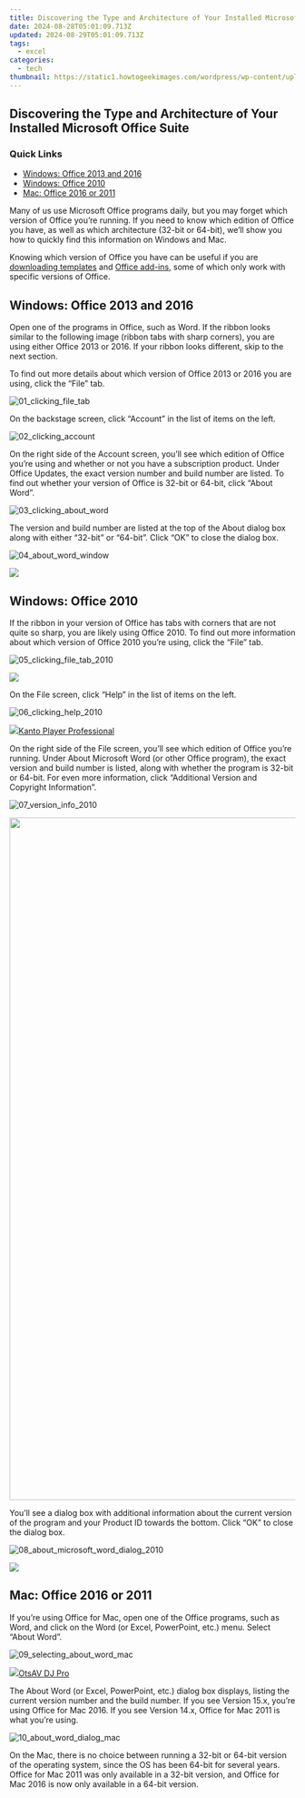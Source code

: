 ```yaml
---
title: Discovering the Type and Architecture of Your Installed Microsoft Office Suite
date: 2024-08-28T05:01:09.713Z
updated: 2024-08-29T05:01:09.713Z
tags:
  - excel
categories:
  - tech
thumbnail: https://static1.howtogeekimages.com/wordpress/wp-content/uploads/2017/01/00_lead_image_about_word_window-1.png
---
```


## Discovering the Type and Architecture of Your Installed Microsoft Office Suite

### Quick Links

* [Windows: Office 2013 and 2016](https://android-location-track.techidaily.com/in-2024-how-to-detect-and-remove-spyware-on-realme-11-pro-drfone-by-drfone-virtual-android/)
* [Windows: Office 2010](https://tech-revival.techidaily.com/introducing-bard-googles-new-ai-contender-against-chatgpt/)
* [Mac: Office 2016 or 2011](https://fox-hovers.techidaily.com/11-pros-of-perfect-color-balancing-mastery-for-2024/)

 Many of us use Microsoft Office programs daily, but you may forget which version of Office you’re running. If you need to know which edition of Office you have, as well as which architecture (32-bit or 64-bit), we’ll show you how to quickly find this information on Windows and Mac.

 Knowing which version of Office you have can be useful if you are [downloading templates](https://unlock-android.techidaily.com/best-ways-on-how-to-unlockbypassswiperemove-infinix-note-30-5g-fingerprint-lock-by-drfone-android/) and [Office add-ins](https://hardware-reviews.techidaily.com/sovol-sv08-evaluation-reviving-the-spirit-of-voron-on-two-wheels/), some of which only work with specific versions of Office.

##  Windows: Office 2013 and 2016

 Open one of the programs in Office, such as Word. If the ribbon looks similar to the following image (ribbon tabs with sharp corners), you are using either Office 2013 or 2016\. If your ribbon looks different, skip to the next section.

 To find out more details about which version of Office 2013 or 2016 you are using, click the “File” tab.

![01_clicking_file_tab](https://static1.howtogeekimages.com/wordpress/wp-content/uploads/2017/01/01_clicking_file_tab.png) 

 On the backstage screen, click “Account” in the list of items on the left.

![02_clicking_account](https://static1.howtogeekimages.com/wordpress/wp-content/uploads/2017/01/02_clicking_account.png) 

 On the right side of the Account screen, you’ll see which edition of Office you’re using and whether or not you have a subscription product. Under Office Updates, the exact version number and build number are listed. To find out whether your version of Office is 32-bit or 64-bit, click “About Word”.

![03_clicking_about_word](https://static1.howtogeekimages.com/wordpress/wp-content/uploads/2017/01/03_clicking_about_word.png) 

 The version and build number are listed at the top of the About dialog box along with either “32-bit” or “64-bit”. Click “OK” to close the dialog box.

![04_about_word_window](https://static1.howtogeekimages.com/wordpress/wp-content/uploads/2017/01/04_about_word_window.png) 

<!-- affiliate ads begin -->
<a href="https://store.advancedwebranking.com/order/checkout.php?PRODS=4715051&QTY=1&AFFILIATE=108875&CART=1"><img src="https://secure.avangate.com/images/merchant/14edc6ebfdae2e23bbed83d67f50e983/products/33_awr%20logo.png" border="0"></a>
<!-- affiliate ads end -->
##  Windows: Office 2010

 If the ribbon in your version of Office has tabs with corners that are not quite so sharp, you are likely using Office 2010\. To find out more information about which version of Office 2010 you’re using, click the “File” tab.

![05_clicking_file_tab_2010](https://static1.howtogeekimages.com/wordpress/wp-content/uploads/2017/01/05_clicking_file_tab_2010.png) 

<!-- affiliate ads begin -->
<a href="https://store.bitdefender.com/affiliate.php?ACCOUNT=BITLATIN&AFFILIATE=108875&PATH=http%3A%2F%2Fwww.bitdefender.com%2Fbusiness%3FAFFILIATE%3D108875%26RESOURCE%3D30%2525%2BOff%2Ball%2BGravityZone%2BProducts"><img src="https://www.bitdefender.com/content/dam/bitdefender/business/campaign/1200X628.png" border="0"></a>
<!-- affiliate ads end -->
 On the File screen, click “Help” in the list of items on the left.

![06_clicking_help_2010](https://static1.howtogeekimages.com/wordpress/wp-content/uploads/2017/01/06_clicking_help_2010.png) 

<!-- affiliate ads begin -->
<a href="https://secure.2checkout.com/order/checkout.php?PRODS=4742929&QTY=1&AFFILIATE=108875&CART=1"><img src="https://secure.avangate.com/images/merchant/e09fdffe648a30658a9657bbed7b2388/products/boxshot(2).png" border="0">Kanto Player Professional</a>
<!-- affiliate ads end -->
 On the right side of the File screen, you’ll see which edition of Office you’re running. Under About Microsoft Word (or other Office program), the exact version and build number is listed, along with whether the program is 32-bit or 64-bit. For even more information, click “Additional Version and Copyright Information”.

![07_version_info_2010](https://static1.howtogeekimages.com/wordpress/wp-content/uploads/2017/01/07_version_info_2010.png) 

<!-- affiliate ads begin -->
<a href="https://ukaidot.sjv.io/c/5597632/1793233/19578" target="_top" id="1793233"><img src="//a.impactradius-go.com/display-ad/19578-1793233" border="0" alt="" width="1200" height="1200"/></a><img height="0" width="0" src="https://imp.pxf.io/i/5597632/1793233/19578" style="position:absolute;visibility:hidden;" border="0" />
<!-- affiliate ads end -->
 You’ll see a dialog box with additional information about the current version of the program and your Product ID towards the bottom. Click “OK” to close the dialog box.

![08_about_microsoft_word_dialog_2010](https://static1.howtogeekimages.com/wordpress/wp-content/uploads/2017/01/08_about_microsoft_word_dialog_2010-1.png) 

<!-- affiliate ads begin -->
<a href="https://shop.incomedia.eu/order/checkout.php?PRODS=39655089&QTY=1&AFFILIATE=108875&CART=1"><img src="https://incomedia.eu/files/images/affiliates/wa/01_WA_728x90.jpg" border="0"></a>
<!-- affiliate ads end -->
##  Mac: Office 2016 or 2011

 If you’re using Office for Mac, open one of the Office programs, such as Word, and click on the Word (or Excel, PowerPoint, etc.) menu. Select “About Word”.

![09_selecting_about_word_mac](https://static1.howtogeekimages.com/wordpress/wp-content/uploads/2017/01/09_selecting_about_word_mac.png) 

<!-- affiliate ads begin -->
<a href="https://otszone.ots7.com/order/checkout.php?PRODS=4713321&QTY=1&AFFILIATE=108875&CART=1"><img src="https://green.ots7.com/screenshots/OtsAV/OtsAVDJ1.90-300x188.jpg" border="0">OtsAV DJ Pro</a>
<!-- affiliate ads end -->
 The About Word (or Excel, PowerPoint, etc.) dialog box displays, listing the current version number and the build number. If you see Version 15.x, you’re using Office for Mac 2016\. If you see Version 14.x, Office for Mac 2011 is what you’re using.

![10_about_word_dialog_mac](https://static1.howtogeekimages.com/wordpress/wp-content/uploads/2017/01/10_about_word_dialog_mac.png) 

 On the Mac, there is no choice between running a 32-bit or 64-bit version of the operating system, since the OS has been 64-bit for several years. Office for Mac 2011 was only available in a 32-bit version, and Office for Mac 2016 is now only available in a 64-bit version.

<ins class="adsbygoogle"
     style="display:block"
     data-ad-format="autorelaxed"
     data-ad-client="ca-pub-7571918770474297"
     data-ad-slot="1223367746"></ins>



<ins class="adsbygoogle"
     style="display:block"
     data-ad-client="ca-pub-7571918770474297"
     data-ad-slot="8358498916"
     data-ad-format="auto"
     data-full-width-responsive="true"></ins>



